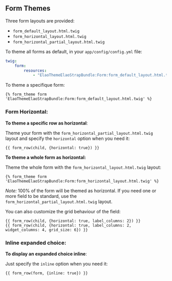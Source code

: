 Form Themes
-----------

Three form layouts are provided:

* `form_default_layout.html.twig`
* `form_horizontal_layout.html.twig`
* `form_horizontal_partial_layout.html.twig`

To theme all forms as default, in your `app/config/config.yml` file:

```yml
twig:
    form:
        resources:
            - "ElaoThemeElaoStrapBundle:Form:form_default_layout.html.twig"
```

To theme a specifique form:

```twig
{% form_theme form 'ElaoThemeElaoStrapBundle:Form:form_default_layout.html.twig' %}
```

### Form Horizontal:

__To theme a specific row as horizontal__:

Theme your form with the `form_horizontal_partial_layout.html.twig` layout and specify the `horizontal` option when you need it:

```twig
{{ form_row(child, {horizontal: true}) }}
```

__To theme a whole form as horizontal:__

Theme the whole form with the `form_horizontal_layout.html.twig` layout:

```twig
{% form_theme form 'ElaoThemeElaoStrapBundle:Form:form_horizontal_layout.html.twig' %}
```

_Note:_ 100% of the form will be themed as horizontal. If you need one or more field to be standard, use the `form_horizontal_partial_layout.html.twig` layout.

You can also customize the grid behaviour of the field:

```twig
{{ form_row(child, {horizontal: true, label_columns: 2}) }}
{{ form_row(child, {horizontal: true, label_columns: 2, widget_columns: 4, grid_size: 6}) }}
```

### Inline expanded choice:

__To display an expanded choice inline__:

Just specify the `inline` option when you need it:

```twig
{{ form_row(form, {inline: true}) }}
```
